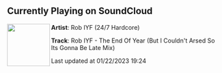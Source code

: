 ## Currently Playing on SoundCloud

[<img align="left" width="100" src="https://i1.sndcdn.com/artworks-LAkAczlU2LX6Gyf7-Ct49ZQ-t500x500.jpg">](https://soundcloud.com/dj-iyf/rob-iyf-the-end-of-year-but-i-couldnt-arsed-so-its-gonna-be-late-mix)

**Artist**: Rob IYF (24/7 Hardcore) 

**Track**: Rob IYF - The End Of Year (But I Couldn't Arsed So Its Gonna Be Late Mix)

Last updated at 01/22/2023 19:24
